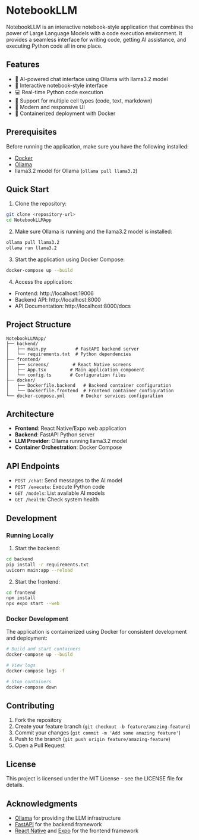 # NotebookLLM

NotebookLLM is an interactive notebook-style application that combines the power of Large Language Models with a code execution environment. It provides a seamless interface for writing code, getting AI assistance, and executing Python code all in one place.

## Features

- 🤖 AI-powered chat interface using Ollama with llama3.2 model
- 📝 Interactive notebook-style interface
- 💻 Real-time Python code execution
- 🔄 Support for multiple cell types (code, text, markdown)
- 🎨 Modern and responsive UI
- 🐳 Containerized deployment with Docker

## Prerequisites

Before running the application, make sure you have the following installed:
- [Docker](https://www.docker.com/get-started)
- [Ollama](https://ollama.ai/)
- llama3.2 model for Ollama (`ollama pull llama3.2`)

## Quick Start

1. Clone the repository:
```bash
git clone <repository-url>
cd NotebookLLMApp
```

2. Make sure Ollama is running and the llama3.2 model is installed:
```bash
ollama pull llama3.2
ollama run llama3.2
```

3. Start the application using Docker Compose:
```bash
docker-compose up --build
```

4. Access the application:
- Frontend: http://localhost:19006
- Backend API: http://localhost:8000
- API Documentation: http://localhost:8000/docs

## Project Structure

```
NotebookLLMApp/
├── backend/
│   ├── main.py           # FastAPI backend server
│   └── requirements.txt  # Python dependencies
├── frontend/
│   ├── screens/         # React Native screens
│   ├── App.tsx         # Main application component
│   └── config.ts       # Configuration files
├── docker/
│   ├── Dockerfile.backend   # Backend container configuration
│   └── Dockerfile.frontend  # Frontend container configuration
└── docker-compose.yml      # Docker services configuration
```

## Architecture

- **Frontend**: React Native/Expo web application
- **Backend**: FastAPI Python server
- **LLM Provider**: Ollama running llama3.2 model
- **Container Orchestration**: Docker Compose

## API Endpoints

- `POST /chat`: Send messages to the AI model
- `POST /execute`: Execute Python code
- `GET /models`: List available AI models
- `GET /health`: Check system health

## Development

### Running Locally

1. Start the backend:
```bash
cd backend
pip install -r requirements.txt
uvicorn main:app --reload
```

2. Start the frontend:
```bash
cd frontend
npm install
npx expo start --web
```

### Docker Development

The application is containerized using Docker for consistent development and deployment:

```bash
# Build and start containers
docker-compose up --build

# View logs
docker-compose logs -f

# Stop containers
docker-compose down
```

## Contributing

1. Fork the repository
2. Create your feature branch (`git checkout -b feature/amazing-feature`)
3. Commit your changes (`git commit -m 'Add some amazing feature'`)
4. Push to the branch (`git push origin feature/amazing-feature`)
5. Open a Pull Request

## License

This project is licensed under the MIT License - see the LICENSE file for details.

## Acknowledgments

- [Ollama](https://ollama.ai/) for providing the LLM infrastructure
- [FastAPI](https://fastapi.tiangolo.com/) for the backend framework
- [React Native](https://reactnative.dev/) and [Expo](https://expo.dev/) for the frontend framework 
